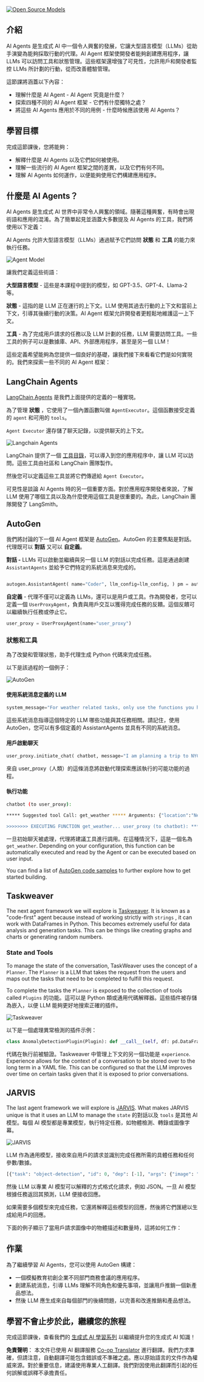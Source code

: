 <!--
CO_OP_TRANSLATOR_METADATA:
{
  "original_hash": "11f03c81f190d9cbafd0f977dcbede6c",
  "translation_date": "2025-05-20T07:10:43+00:00",
  "source_file": "17-ai-agents/README.md",
  "language_code": "hk"
}
-->
[![Open Source Models](../../../translated_images/17-lesson-banner.85938ffe06e157e1dfc9ae2fcf0de326892e71c463f62b397291ad54bd8e9602.hk.png)](https://aka.ms/gen-ai-lesson17-gh?WT.mc_id=academic-105485-koreyst)

## 介紹

AI Agents 是生成式 AI 中一個令人興奮的發展，它讓大型語言模型（LLMs）從助手演變為能夠採取行動的代理。AI Agent 框架使開發者能夠創建應用程序，讓 LLMs 可以訪問工具和狀態管理。這些框架還增強了可見性，允許用戶和開發者監控 LLMs 所計劃的行動，從而改善體驗管理。

這節課將涵蓋以下內容：

- 理解什麼是 AI Agent - AI Agent 究竟是什麼？
- 探索四種不同的 AI Agent 框架 - 它們有什麼獨特之處？
- 將這些 AI Agents 應用於不同的用例 - 什麼時候應該使用 AI Agents？

## 學習目標

完成這節課後，您將能夠：

- 解釋什麼是 AI Agents 以及它們如何被使用。
- 理解一些流行的 AI Agent 框架之間的差異，以及它們有何不同。
- 理解 AI Agents 如何運作，以便能夠使用它們構建應用程序。

## 什麼是 AI Agents？

AI Agents 是生成式 AI 世界中非常令人興奮的領域。隨著這種興奮，有時會出現術語和應用的混淆。為了簡單起見並涵蓋大多數提及 AI Agents 的工具，我們將使用以下定義：

AI Agents 允許大型語言模型（LLMs）通過賦予它們訪問 **狀態** 和 **工具** 的能力來執行任務。

![Agent Model](../../../translated_images/what-agent.61a7315e4b722e06561f6c93e682a51357308b53884f00af289b5a81e3e65242.hk.png)

讓我們定義這些術語：

**大型語言模型** - 這些是本課程中提到的模型，如 GPT-3.5、GPT-4、Llama-2 等。

**狀態** - 這指的是 LLM 正在運行的上下文。LLM 使用其過去行動的上下文和當前上下文，引導其後續行動的決策。AI Agent 框架允許開發者更輕鬆地維護這一上下文。

**工具** - 為了完成用戶請求的任務以及 LLM 計劃的任務，LLM 需要訪問工具。一些工具的例子可以是數據庫、API、外部應用程序，甚至是另一個 LLM！

這些定義希望能夠為您提供一個良好的基礎，讓我們接下來看看它們是如何實現的。我們來探索一些不同的 AI Agent 框架：

## LangChain Agents

[LangChain Agents](https://python.langchain.com/docs/how_to/#agents?WT.mc_id=academic-105485-koreyst) 是我們上面提供的定義的一種實現。

為了管理 **狀態** ，它使用了一個內置函數叫做 `AgentExecutor`。這個函數接受定義的 `agent` 和可用的 `tools`。

`Agent Executor` 還存儲了聊天記錄，以提供聊天的上下文。

![Langchain Agents](../../../translated_images/langchain-agents.4709b559c14be8903a59abf4ebef43916a23fac43924b133a7552121ff5e6730.hk.png)

LangChain 提供了一個 [工具目錄](https://integrations.langchain.com/tools?WT.mc_id=academic-105485-koreyst)，可以導入到您的應用程序中，讓 LLM 可以訪問。這些工具由社區和 LangChain 團隊製作。

然後您可以定義這些工具並將它們傳遞給 `Agent Executor`。

可見性是談論 AI Agents 時的另一個重要方面。對於應用程序開發者來說，了解 LLM 使用了哪個工具以及為什麼使用這個工具是很重要的。為此，LangChain 團隊開發了 LangSmith。

## AutoGen

我們將討論的下一個 AI Agent 框架是 [AutoGen](https://microsoft.github.io/autogen/?WT.mc_id=academic-105485-koreyst)。AutoGen 的主要焦點是對話。代理既可以 **對話** 又可以 **自定義**。

**對話 -** LLMs 可以啟動並繼續與另一個 LLM 的對話以完成任務。這是通過創建 `AssistantAgents` 並給予它們特定的系統消息來完成的。

```python

autogen.AssistantAgent( name="Coder", llm_config=llm_config, ) pm = autogen.AssistantAgent( name="Product_manager", system_message="Creative in software product ideas.", llm_config=llm_config, )

```

**自定義** - 代理不僅可以定義為 LLMs，還可以是用戶或工具。作為開發者，您可以定義一個 `UserProxyAgent`，負責與用戶交互以獲得完成任務的反饋。這個反饋可以繼續執行任務或停止它。

```python
user_proxy = UserProxyAgent(name="user_proxy")
```

### 狀態和工具

為了改變和管理狀態，助手代理生成 Python 代碼來完成任務。

以下是該過程的一個例子：

![AutoGen](../../../translated_images/autogen.8ac57409019150ec5a17c6381a92863116b19acce02604b4bf5681225dee62eb.hk.png)

#### 使用系統消息定義的 LLM

```python
system_message="For weather related tasks, only use the functions you have been provided with. Reply TERMINATE when the task is done."
```

這些系統消息指導這個特定的 LLM 哪些功能與其任務相關。請記住，使用 AutoGen，您可以有多個定義的 AssistantAgents 並具有不同的系統消息。

#### 用戶啟動聊天

```python
user_proxy.initiate_chat( chatbot, message="I am planning a trip to NYC next week, can you help me pick out what to wear? ", )

```

來自 user_proxy（人類）的這條消息將啟動代理探索應該執行的可能功能的過程。

#### 執行功能

```bash
chatbot (to user_proxy):

***** Suggested tool Call: get_weather ***** Arguments: {"location":"New York City, NY","time_periond:"7","temperature_unit":"Celsius"} ******************************************************** --------------------------------------------------------------------------------

>>>>>>>> EXECUTING FUNCTION get_weather... user_proxy (to chatbot): ***** Response from calling function "get_weather" ***** 112.22727272727272 EUR ****************************************************************

```

一旦初始聊天被處理，代理將建議工具進行調用。在這種情況下，這是一個名為 `get_weather`. Depending on your configuration, this function can be automatically executed and read by the Agent or can be executed based on user input.

You can find a list of [AutoGen code samples](https://microsoft.github.io/autogen/docs/Examples/?WT.mc_id=academic-105485-koreyst) to further explore how to get started building.

## Taskweaver

The next agent framework we will explore is [Taskweaver](https://microsoft.github.io/TaskWeaver/?WT.mc_id=academic-105485-koreyst). It is known as a "code-first" agent because instead of working strictly with `strings` , it can work with DataFrames in Python. This becomes extremely useful for data analysis and generation tasks. This can be things like creating graphs and charts or generating random numbers.

### State and Tools

To manage the state of the conversation, TaskWeaver uses the concept of a `Planner`. The `Planner` is a LLM that takes the request from the users and maps out the tasks that need to be completed to fulfill this request.

To complete the tasks the `Planner` is exposed to the collection of tools called `Plugins` 的功能。這可以是 Python 類或通用代碼解釋器。這些插件被存儲為嵌入，以便 LLM 能夠更好地搜索正確的插件。

![Taskweaver](../../../translated_images/taskweaver.c0997002a3df51572f6cad019c41202b7c2110cbfcccc4af2e5d6a0ace4b4545.hk.png)

以下是一個處理異常檢測的插件示例：

```python
class AnomalyDetectionPlugin(Plugin): def __call__(self, df: pd.DataFrame, time_col_name: str, value_col_name: str):
```

代碼在執行前被驗證。Taskweaver 中管理上下文的另一個功能是 `experience`. Experience allows for the context of a conversation to be stored over to the long term in a YAML file. This can be configured so that the LLM improves over time on certain tasks given that it is exposed to prior conversations.

## JARVIS

The last agent framework we will explore is [JARVIS](https://github.com/microsoft/JARVIS?tab=readme-ov-file?WT.mc_id=academic-105485-koreyst). What makes JARVIS unique is that it uses an LLM to manage the `state` 的對話以及 `tools` 是其他 AI 模型。每個 AI 模型都是專業模型，執行特定任務，如物體檢測、轉錄或圖像字幕。

![JARVIS](../../../translated_images/jarvis.d41d7c4c81bf015bd7ced7f1108abdec56b312472aaf3f63b5b0e82a5f4fb395.hk.png)

LLM 作為通用模型，接收來自用戶的請求並識別完成任務所需的具體任務和任何參數/數據。

```python
[{"task": "object-detection", "id": 0, "dep": [-1], "args": {"image": "e1.jpg" }}]
```

然後 LLM 以專業 AI 模型可以解釋的方式格式化請求，例如 JSON。一旦 AI 模型根據任務返回其預測，LLM 便接收回應。

如果需要多個模型來完成任務，它還將解釋這些模型的回應，然後將它們匯總以生成給用戶的回應。

下面的例子顯示了當用戶請求圖像中的物體描述和數量時，這將如何工作：

## 作業

為了繼續學習 AI Agents，您可以使用 AutoGen 構建：

- 一個模擬教育初創企業不同部門商務會議的應用程序。
- 創建系統消息，引導 LLMs 理解不同角色和優先事項，並讓用戶推銷一個新產品想法。
- 然後 LLM 應生成來自每個部門的後續問題，以完善和改進推銷和產品想法。

## 學習不會止步於此，繼續您的旅程

完成這節課後，查看我們的 [生成式 AI 學習系列](https://aka.ms/genai-collection?WT.mc_id=academic-105485-koreyst) 以繼續提升您的生成式 AI 知識！

**免責聲明**：
本文件已使用 AI 翻譯服務 [Co-op Translator](https://github.com/Azure/co-op-translator) 進行翻譯。我們力求準確，但請注意，自動翻譯可能包含錯誤或不準確之處。應以原始語言的文件作為權威來源。對於重要信息，建議使用專業人工翻譯。我們對因使用此翻譯而引起的任何誤解或誤釋不承擔責任。